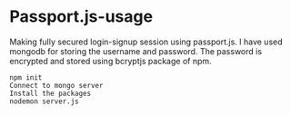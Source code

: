 # Passport.js-usage
Making fully secured login-signup session using passport.js. I have used mongodb for storing the username and password. The password is encrypted and stored using bcryptjs package of npm.

```
npm init
Connect to mongo server
Install the packages
nodemon server.js
```

